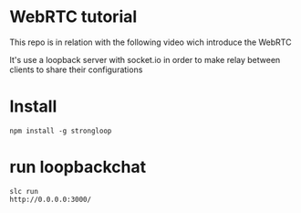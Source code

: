# WebRTC tutorial

This repo is in relation with the following video wich introduce the WebRTC

It's use a loopback server with socket.io in order to make relay between clients to share their configurations

#  Install
```
npm install -g strongloop
```

# run loopbackchat
```
slc run
http://0.0.0.0:3000/
```
